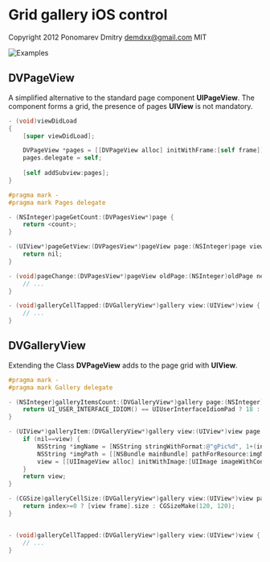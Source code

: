 Grid gallery iOS control
========================

Copyright 2012 Ponomarev Dmitry <demdxx@gmail.com> MIT

![Examples](https://github.com/demdxx/ios-dvgalleryview/raw/master/screenshot.png)

DVPageView
----------

A simplified alternative to the standard page component **UIPageView**.
The component forms a grid, the presence of pages **UIView** is not mandatory.

```ObjectiveC
- (void)viewDidLoad
{
    [super viewDidLoad];

    DVPageView *pages = [[DVPageView alloc] initWithFrame:[self frame]];
    pages.delegate = self;
    
    [self addSubview:pages];
}

#pragma mark -
#pragma mark Pages delegate

- (NSInteger)pageGetCount:(DVPagesView*)page {
    return <count>;
}

- (UIView*)pageGetView:(DVPagesView*)pageView page:(NSInteger)page view:(UIView *)view {
    return nil;
}

- (void)pageChange:(DVPagesView*)pageView oldPage:(NSInteger)oldPage newPage:(NSInteger)page duration:(NSTimeInterval)duration {
    // ...
}

- (void)galleryCellTapped:(DVGalleryView*)gallery view:(UIView*)view {
    // ...
}
```

DVGalleryView
-------------

Extending the Class **DVPageView** adds to the page grid with **UIView**.

```ObjectiveC
#pragma mark -
#pragma mark Gallery delegate

- (NSInteger)galleryItemsCount:(DVGalleryView*)gallery page:(NSInteger)page {
    return UI_USER_INTERFACE_IDIOM() == UIUserInterfaceIdiomPad ? 18 : 8;
}

- (UIView*)galleryItem:(DVGalleryView*)gallery view:(UIView*)view page:(NSInteger)page index:(NSInteger)index {
    if (nil==view) {
        NSString *imgName = [NSString stringWithFormat:@"gPic%d", 1+(index%4)];
        NSString *imgPath = [[NSBundle mainBundle] pathForResource:imgName ofType:@"jpg"];
        view = [[UIImageView alloc] initWithImage:[UIImage imageWithContentsOfFile:imgPath]];
    }
    return view;
}

- (CGSize)galleryCellSize:(DVGalleryView*)gallery view:(UIView*)view page:(NSInteger)page index:(NSInteger)index {
    return index>=0 ? [view frame].size : CGSizeMake(120, 120);
}


- (void)galleryCellTapped:(DVGalleryView*)gallery view:(UIView*)view {
    // ...
}
```
